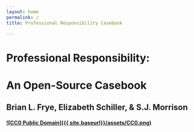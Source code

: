 ```yaml
---
layout: home
permalink: /
title: Professional Responsibility Casebook

---
```


# Professional Responsibility: 

# An Open-Source Casebook

## Brian L. Frye, Elizabeth Schiller, & S.J. Morrison

#### <a rel="license" href="https://creativecommons.org/publicdomain/zero/1.0/">![CC0 Public Domain]({{ site.baseurl}}/assets/CC0.png)</a>
